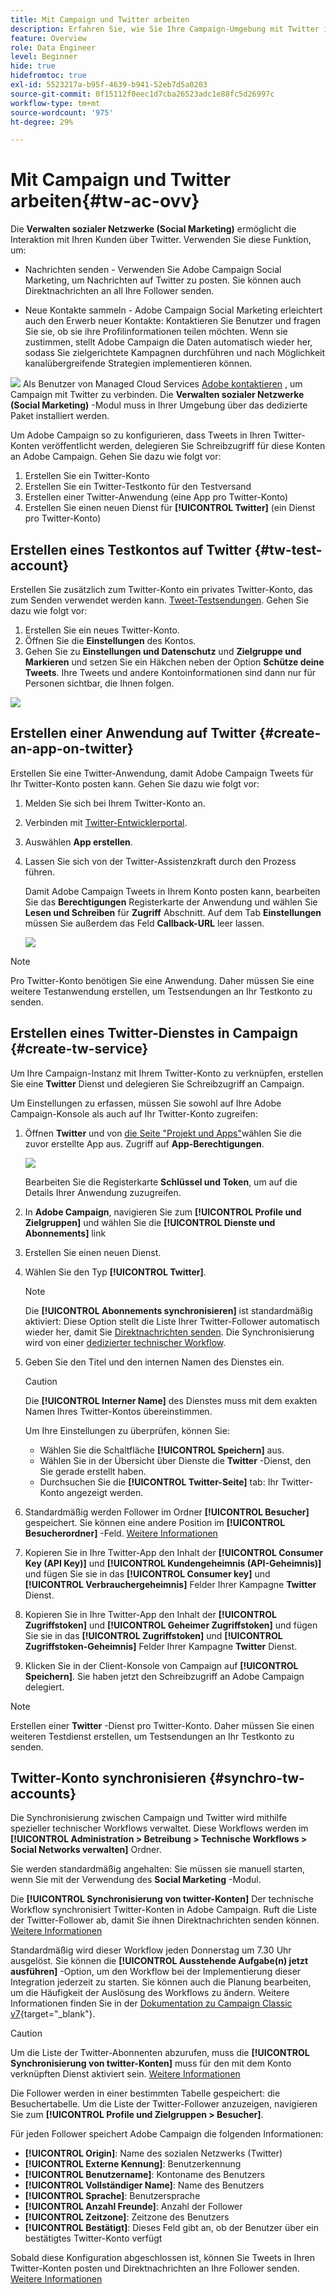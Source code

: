 ```yaml
---
title: Mit Campaign und Twitter arbeiten
description: Erfahren Sie, wie Sie Ihre Campaign-Umgebung mit Twitter integrieren.
feature: Overview
role: Data Engineer
level: Beginner
hide: true
hidefromtoc: true
exl-id: 5523217a-b95f-4639-b941-52eb7d5a0203
source-git-commit: 0f15112f0eec1d7cba26523adc1e88fc5d26997c
workflow-type: tm+mt
source-wordcount: '975'
ht-degree: 29%

---
```


# Mit Campaign und Twitter arbeiten{#tw-ac-ovv}

Die **Verwalten sozialer Netzwerke (Social Marketing)** ermöglicht die Interaktion mit Ihren Kunden über Twitter. Verwenden Sie diese Funktion, um:

* Nachrichten senden - Verwenden Sie Adobe Campaign Social Marketing, um Nachrichten auf Twitter zu posten. Sie können auch Direktnachrichten an all Ihre Follower senden.

* Neue Kontakte sammeln - Adobe Campaign Social Marketing erleichtert auch den Erwerb neuer Kontakte: Kontaktieren Sie Benutzer und fragen Sie sie, ob sie ihre Profilinformationen teilen möchten. Wenn sie zustimmen, stellt Adobe Campaign die Daten automatisch wieder her, sodass Sie zielgerichtete Kampagnen durchführen und nach Möglichkeit kanalübergreifende Strategien implementieren können.

![](../assets/do-not-localize/speech.png)  Als Benutzer von Managed Cloud Services [Adobe kontaktieren](../start/campaign-faq.md#support) , um Campaign mit Twitter zu verbinden. Die  **Verwalten sozialer Netzwerke (Social Marketing)** -Modul muss in Ihrer Umgebung über das dedizierte Paket installiert werden.


Um Adobe Campaign so zu konfigurieren, dass Tweets in Ihren Twitter-Konten veröffentlicht werden, delegieren Sie Schreibzugriff für diese Konten an Adobe Campaign. Gehen Sie dazu wie folgt vor:

1. Erstellen Sie ein Twitter-Konto
1. Erstellen Sie ein Twitter-Testkonto für den Testversand
1. Erstellen einer Twitter-Anwendung (eine App pro Twitter-Konto)
1. Erstellen Sie einen neuen Dienst für **[!UICONTROL Twitter]** (ein Dienst pro Twitter-Konto)

## Erstellen eines Testkontos auf Twitter {#tw-test-account}

Erstellen Sie zusätzlich zum Twitter-Konto ein privates Twitter-Konto, das zum Senden verwendet werden kann. [Tweet-Testsendungen](../send/twitter.md#send-tw-proofs). Gehen Sie dazu wie folgt vor:

1. Erstellen Sie ein neues Twitter-Konto.
1. Öffnen Sie die **Einstellungen** des Kontos.
1. Gehen Sie zu **Einstellungen und Datenschutz** und **Zielgruppe und Markieren** und setzen Sie ein Häkchen neben der Option **Schütze deine Tweets**. Ihre Tweets und andere Kontoinformationen sind dann nur für Personen sichtbar, die Ihnen folgen.

![](assets/social_tw_test_page.png)

## Erstellen einer Anwendung auf Twitter {#create-an-app-on-twitter}

Erstellen Sie eine Twitter-Anwendung, damit Adobe Campaign Tweets für Ihr Twitter-Konto posten kann.  Gehen Sie dazu wie folgt vor:

1. Melden Sie sich bei Ihrem Twitter-Konto an.
1. Verbinden mit [Twitter-Entwicklerportal](https://developer.twitter.com/en/apps).
1. Auswählen **App erstellen**.
1. Lassen Sie sich von der Twitter-Assistenzkraft durch den Prozess führen.

   Damit Adobe Campaign Tweets in Ihrem Konto posten kann, bearbeiten Sie das **Berechtigungen** Registerkarte der Anwendung und wählen Sie **Lesen und Schreiben** für **Zugriff** Abschnitt. Auf dem Tab **Einstellungen** müssen Sie außerdem das Feld **Callback-URL** leer lassen.

   ![](assets/social_tw_app.png)

>[!NOTE]
>
>Pro Twitter-Konto benötigen Sie eine Anwendung. Daher müssen Sie eine weitere Testanwendung erstellen, um Testsendungen an Ihr Testkonto zu senden.

## Erstellen eines Twitter-Dienstes in Campaign {#create-tw-service}

Um Ihre Campaign-Instanz mit Ihrem Twitter-Konto zu verknüpfen, erstellen Sie eine **Twitter** Dienst und delegieren Sie Schreibzugriff an Campaign.

Um Einstellungen zu erfassen, müssen Sie sowohl auf Ihre Adobe Campaign-Konsole als auch auf Ihr Twitter-Konto zugreifen:

1. Öffnen **Twitter** und von [die Seite &quot;Projekt und Apps&quot;](https://developer.twitter.com/en/portal/projects-and-apps)wählen Sie die zuvor erstellte App aus. Zugriff auf **App-Berechtigungen**.

   ![](assets/social_tw_service.png)

   Bearbeiten Sie die Registerkarte **Schlüssel und Token**, um auf die Details Ihrer Anwendung zuzugreifen.

1. In **Adobe Campaign**, navigieren Sie zum **[!UICONTROL Profile und Zielgruppen]** und wählen Sie die **[!UICONTROL Dienste und Abonnements]** link
1. Erstellen Sie einen neuen Dienst.
1. Wählen Sie den Typ **[!UICONTROL Twitter]**.

   >[!NOTE]
   >
   >Die **[!UICONTROL Abonnements synchronisieren]** ist standardmäßig aktiviert: Diese Option stellt die Liste Ihrer Twitter-Follower automatisch wieder her, damit Sie [Direktnachrichten senden](../send/twitter.md#direct-tw-messages). Die Synchronisierung wird von einer [dedizierter technischer Workflow](#synchro-tw-accounts).

1. Geben Sie den Titel und den internen Namen des Dienstes ein.

   >[!CAUTION]
   >
   >Die **[!UICONTROL Interner Name]** des Dienstes muss mit dem exakten Namen Ihres Twitter-Kontos übereinstimmen.

   Um Ihre Einstellungen zu überprüfen, können Sie:

   * Wählen Sie die Schaltfläche **[!UICONTROL Speichern]** aus.
   * Wählen Sie in der Übersicht über Dienste die **Twitter** -Dienst, den Sie gerade erstellt haben.
   * Durchsuchen Sie die **[!UICONTROL Twitter-Seite]** tab: Ihr Twitter-Konto angezeigt werden.

1. Standardmäßig werden Follower im Ordner **[!UICONTROL Besucher]** gespeichert. Sie können eine andere Position im **[!UICONTROL Besucherordner]** -Feld. [Weitere Informationen](../send/twitter.md#direct-tw-messages)

1. Kopieren Sie in Ihre Twitter-App den Inhalt der **[!UICONTROL Consumer Key (API Key)]** und **[!UICONTROL Kundengeheimnis (API-Geheimnis)]** und fügen Sie sie in das **[!UICONTROL Consumer key]** und **[!UICONTROL Verbrauchergeheimnis]** Felder Ihrer Kampagne **Twitter** Dienst.

1. Kopieren Sie in Ihre Twitter-App den Inhalt der **[!UICONTROL Zugriffstoken]** und **[!UICONTROL Geheimer Zugriffstoken]** und fügen Sie sie in das **[!UICONTROL Zugriffstoken]** und **[!UICONTROL Zugriffstoken-Geheimnis]** Felder Ihrer Kampagne **Twitter** Dienst.

1. Klicken Sie in der Client-Konsole von Campaign auf **[!UICONTROL Speichern]**. Sie haben jetzt den Schreibzugriff an Adobe Campaign delegiert.


>[!NOTE]
>
>Erstellen einer **Twitter** -Dienst pro Twitter-Konto. Daher müssen Sie einen weiteren Testdienst erstellen, um Testsendungen an Ihr Testkonto zu senden.

## Twitter-Konto synchronisieren {#synchro-tw-accounts}

Die Synchronisierung zwischen Campaign und Twitter wird mithilfe spezieller technischer Workflows verwaltet. Diese Workflows werden im **[!UICONTROL Administration > Betreibung > Technische Workflows > Social Networks verwalten]** Ordner.

Sie werden standardmäßig angehalten: Sie müssen sie manuell starten, wenn Sie mit der Verwendung des **Social Marketing** -Modul.

Die **[!UICONTROL Synchronisierung von twitter-Konten]** Der technische Workflow synchronisiert Twitter-Konten in Adobe Campaign. Ruft die Liste der Twitter-Follower ab, damit Sie ihnen Direktnachrichten senden können. [Weitere Informationen](../send/twitter.md#direct-tw-messages)

Standardmäßig wird dieser Workflow jeden Donnerstag um 7.30 Uhr ausgelöst. Sie können die **[!UICONTROL Ausstehende Aufgabe(n) jetzt ausführen]** -Option, um den Workflow bei der Implementierung dieser Integration jederzeit zu starten.  Sie können auch die Planung bearbeiten, um die Häufigkeit der Auslösung des Workflows zu ändern. Weitere Informationen finden Sie in der [Dokumentation zu Campaign Classic v7](https://experienceleague.adobe.com/docs/campaign-classic/using/automating-with-workflows/flow-control-activities/scheduler.html){target=&quot;_blank&quot;}.

>[!CAUTION]
>
>Um die Liste der Twitter-Abonnenten abzurufen, muss die **[!UICONTROL Synchronisierung von twitter-Konten]** muss für den mit dem Konto verknüpften Dienst aktiviert sein. [Weitere Informationen](#create-tw-service)

Die Follower werden in einer bestimmten Tabelle gespeichert: die Besuchertabelle. Um die Liste der Twitter-Follower anzuzeigen, navigieren Sie zum **[!UICONTROL Profile und Zielgruppen > Besucher]**.

Für jeden Follower speichert Adobe Campaign die folgenden Informationen:

* **[!UICONTROL Origin]**: Name des sozialen Netzwerks (Twitter)
* **[!UICONTROL Externe Kennung]**: Benutzerkennung
* **[!UICONTROL Benutzername]**: Kontoname des Benutzers
* **[!UICONTROL Vollständiger Name]**: Name des Benutzers
* **[!UICONTROL Sprache]**: Benutzersprache
* **[!UICONTROL Anzahl Freunde]**: Anzahl der Follower
* **[!UICONTROL Zeitzone]**: Zeitzone des Benutzers
* **[!UICONTROL Bestätigt]**: Dieses Feld gibt an, ob der Benutzer über ein bestätigtes Twitter-Konto verfügt

Sobald diese Konfiguration abgeschlossen ist, können Sie Tweets in Ihren Twitter-Konten posten und Direktnachrichten an Ihre Follower senden. [Weitere Informationen](../send/twitter.md)
